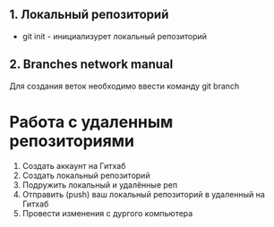 ## 1. Локальный репозиторий
* git init - инициализурет локальный репозиторий
## 2. Branches network manual
Для создания веток необходимо ввести команду git branch

# Работа с удаленным репозиториями

1. Создать аккаунт на Гитхаб
2. Создать локальный репозиторий
3. Подружить локальный и удалённые реп
4. Отправить (push) ваш локальный репозиторий в удаленный на Гитхаб
5. Провести изменения с дургого компьютера